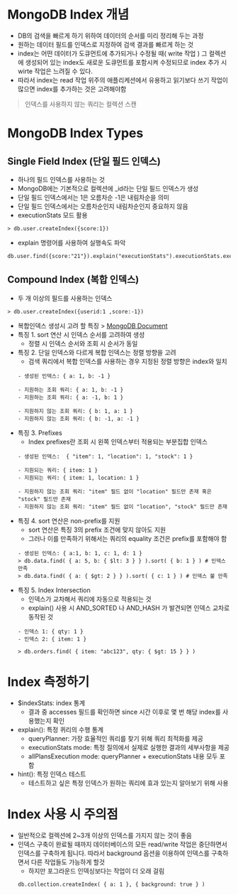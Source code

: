 # MongoDB Index 개념
- DB의 검색을 빠르게 하기 위하여 데이터의 순서를 미리 정리해 두는 과정
- 원하는 데이터 필드를 인덱스로 지정하여 검색 결과를 빠르게 하는 것
- index는 어떤 데이터가 도큐먼트에 추가되거나 수정될 때( write 작업 ) 그 컬렉션에 생성되어 있는 index도 새로운 도큐먼트를 포함시켜 수정되므로 index 추가 시 wirte 작업은 느려질 수 있다.
- 따라서 index는 read 작업 위주의 애플리케션에서 유용하고 읽기보다 쓰기 작업이 많으면 index를 추가하는 것은 고려해야함
> 인덱스를 사용하지 않는 쿼리는 컬렉션 스캔


# MongoDB Index Types

## Single Field Index (단일 필드 인덱스)
- 하나의 필드 인덱스를 사용하는 것
- MongoDB에는 기본적으로 컬렉션에 _id라는 단일 필드 인덱스가 생성
- 단일 필드 인덱스에서는 1은 오름차순 -1은 내림차순을 의미
- 단일 필드 인덱스에서는 오름차순인지 내림차순인지 중요하지 않음
- executionStats 모드 활용
```
> db.user.createIndex({score:1})
```
- explain 명령어를  사용하여 실행속도 파악
```
db.user.find({score:"21"}).explain("executionStats").executionStats.executionTimeMillis
```

## Compound Index (복합 인덱스)
- 두 개 이상의 필드를 사용하는 인덱스
```
> db.user.createIndex({userid:1 ,score:-1})
```
- 복합인덱스 생성시 고려 할 특징 > [MongoDB Document](https://www.mongodb.com/docs/manual/core/indexes/index-types/index-compound/)
- 특징 1. sort 연산 시 인덱스 순서를 고려하여 생성
  - 정렬 시 인덱스 순서와 조회 시 순서가 동일
- 특징 2. 단일 인덱스와 다르게 복합 인덱스는 정렬 방향을 고려
  - 검색 쿼리에서 복합 인덱스를 사용하는 경우 지정된 정렬 방향은 index와 일치
  ```
  - 생성된 인덱스: { a: 1, b: -1 }
  
  - 지원하는 조회 쿼리: { a: 1, b: -1 }
  - 지원하는 조회 쿼리: { a: -1, b: 1 }
  
  - 지원하지 않는 조회 쿼리: { b: 1, a: 1 }
  - 지원하지 않는 조회 쿼리: { b: -1, a: -1 }
  ```
- 특징 3. Prefixes
  - Index prefixes란 조회 시 왼쪽 인덱스부터 적용되는 부분집합 인덱스
  ```
  - 생성된 인덱스:  { "item": 1, "location": 1, "stock": 1 }
  
  - 지원되는 쿼리: { item: 1 }
  - 지원되는 쿼리: { item: 1, location: 1 }
  
  - 지원하지 않는 조회 쿼리: "item" 필드 없이 "location" 필드만 존재 혹은 "stock" 필드만 존재 
  - 지원하지 않는 조회 쿼리: "item" 필드 없이 "location", "stock" 필드만 존재 
  ```
- 특징 4. sort 연산은 non-prefix를 지원
  - sort 연산은 특징 3의 prefix 조건에 맞지 않아도 지원
  - 그러나 이를 만족하기 위해서는 쿼리의 equality 조건은 prefix를 포함해야 함
  ```
  - 생성된 인덱스: { a:1, b: 1, c: 1, d: 1 }
  > db.data.find( { a: 5, b: { $lt: 3 } } ).sort( { b: 1 } ) # 인덱스 만족
  > db.data.find( { a: { $gt: 2 } } ).sort( { c: 1 } ) # 인덱스 불 만족
  ```
- 특징 5. Index Intersection
  - 인덱스가 교차해서 쿼리에 자동으로 적용되는 것
  - explain() 사용 시 AND_SORTED 나 AND_HASH 가 발견되면 인덱스 교차로 동작된 것
  ```
  - 인덱스 1: { qty: 1 }
  - 인덱스 2: { item: 1 }
  
  > db.orders.find( { item: "abc123", qty: { $gt: 15 } } )
  ```
# Index 측정하기
- $indexStats: index 통계
  - 결과 중 accesses 필드를 확인하면 since 시간 이후로 몇 번 해당 index를 사용했는지 확인
- explain(): 특정 퀴리의 수행 통계
  - queryPlanner: 가장 효율적인 쿼리를 찾기 위해 쿼리 최적화를 제공
  - executionStats mode: 특정 질의에서 실제로 실행한 결과의 세부사항을 제공
  - allPlansExecution mode: queryPlanner + executionStats 내용 모두 포함
- hint(): 특정 인덱스 테스트
  - 테스트하고 싶은 특정 인덱스가 원하는 쿼리에 효과 있는지 알아보기 위해 사용
 
# Index 사용 시 주의점
- 일반적으로 컬렉션에 2~3개 이상의 인덱스를 가지지 않는 것이 좋음
- 인덱스 구축이 완료될 때까지 데이터베이스의 모든 read/write 작업은 중단하면서 인덱스를 구축하게 됩니다. 따라서 background 옵션을 이용하여 인덱스를 구축하면서 다른 작업들도 가능하게 할것
  - 하지만 포그라운드 인덱싱보다는 작업이 더 오래 걸림
  ```
  db.collection.createIndex( { a: 1 }, { background: true } )
  ```
